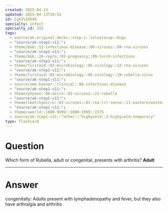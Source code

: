 ```yaml
---
created: 2025-04-13
updated: 2025-04-13T10:53
id: CyK2%}O549
specialty: infect
specialty_id: 315
tags:
  - source/ak-original-decks::step-1::lolnotacop::bugs
  - "source/ak-step1-v11:": 
  - theme/b&b::13-infectious-disease::06-viruses::04-rna-viruses
  - "source/ak-step1-v11:": 
  - theme/b&b::20-repro::02-pregnancy::09-torch-infections
  - "source/ak-step1-v11:": 
  - theme/firstaid::03-microbiology::05-virology::12-rna-viruses
  - "source/ak-step1-v11:": 
  - theme/firstaid::03-microbiology::05-virology::19-rubella-virus
  - "source/ak-step1-v11:": 
  - source/ome-banner::clinical::06-infectious-disease
  - "source/ak-step1-v11:": 
  - theme/physeo::06-micro::05-viruses::21-rubella
  - "source/ak-step1-v11:": 
  - theme/sketchymicro::03-viruses::01-rna-(+)-sense::11-eastern/western/venezuelan-equine-encephalitis-virus,-rubella-virus-[togaviridae]
  - "source/ak-step1-v11:": 
  - theme/uworld::1000-9999::1000-1999::1575
  - source/ak-step1-v11::^other::^highyield::3-highyield-temporary"
type: flashcard
---
```


# Question
Which form of Rubella, adult or congenital, presents with arthritis?   **Adult**

---

# Answer
congenitally:  Adults present with lymphadenopathy and fever, but they also have arthralgia and arthritis